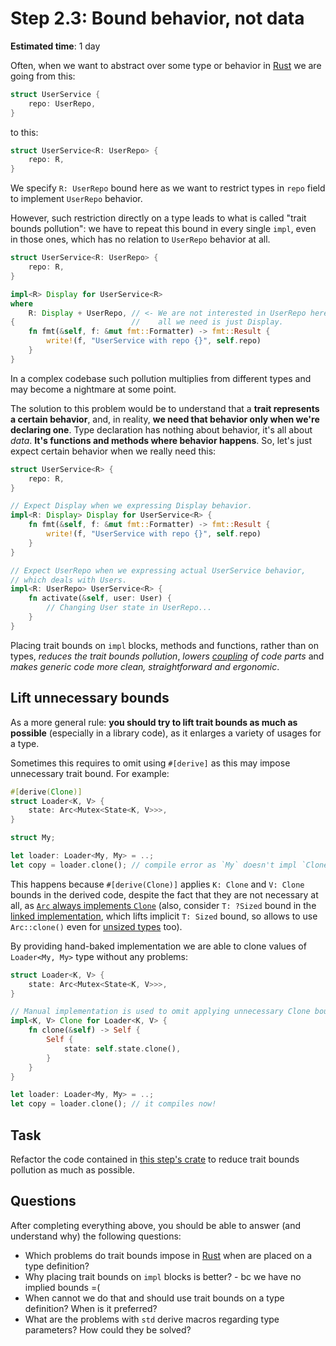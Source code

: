 Step 2.3: Bound behavior, not data
==================================

__Estimated time__: 1 day

Often, when we want to abstract over some type or behavior in [Rust] we are going from this:
```rust
struct UserService {
    repo: UserRepo,
}
```
to this:
```rust
struct UserService<R: UserRepo> {
    repo: R,
}
```
We specify `R: UserRepo` bound here as we want to restrict types in `repo` field to implement `UserRepo` behavior.

However, such restriction directly on a type leads to what is called "trait bounds pollution": we have to repeat this bound in every single `impl`, even in those ones, which has no relation to `UserRepo` behavior at all.
```rust
struct UserService<R: UserRepo> {
    repo: R,
}

impl<R> Display for UserService<R>
where
    R: Display + UserRepo, // <- We are not interested in UserRepo here,
{                          //    all we need is just Display.
    fn fmt(&self, f: &mut fmt::Formatter) -> fmt::Result {
        write!(f, "UserService with repo {}", self.repo)
    }
}
```
In a complex codebase such pollution multiplies from different types and may become a nightmare at some point.

The solution to this problem would be to understand that a __trait represents a certain behavior__, and, in reality, __we need that behavior only when we're declaring one__. Type declaration has nothing about behavior, it's all about _data_. __It's functions and methods where behavior happens__. So, let's just expect certain behavior when we really need this:
```rust
struct UserService<R> {
    repo: R,
}

// Expect Display when we expressing Display behavior.
impl<R: Display> Display for UserService<R> {
    fn fmt(&self, f: &mut fmt::Formatter) -> fmt::Result {
        write!(f, "UserService with repo {}", self.repo)
    }
}

// Expect UserRepo when we expressing actual UserService behavior,
// which deals with Users.
impl<R: UserRepo> UserService<R> {
    fn activate(&self, user: User) {
        // Changing User state in UserRepo...
    }
}
```

Placing trait bounds on `impl` blocks, methods and functions, rather than on types, _reduces the trait bounds pollution_, _lowers [coupling][1] of code parts_ and _makes generic code more clean, straightforward and ergonomic_.




## Lift unnecessary bounds

As a more general rule: __you should try to lift trait bounds as much as possible__ (especially in a library code), as it enlarges a variety of usages for a type.

Sometimes this requires to omit using `#[derive]` as this may impose unnecessary trait bound. For example:
```rust
#[derive(Clone)]
struct Loader<K, V> {
    state: Arc<Mutex<State<K, V>>>,
}

struct My;

let loader: Loader<My, My> = ..;
let copy = loader.clone(); // compile error as `My` doesn't impl `Clone`
```
This happens because `#[derive(Clone)]` applies `K: Clone` and `V: Clone` bounds in the derived code, despite the fact that they are not necessary at all, as [`Arc` always implements `Clone`][2] (also, consider `T: ?Sized` bound in the [linked implementation][2], which lifts implicit `T: Sized` bound, so allows to use `Arc::clone()` even for [unsized types][3] too).

By providing hand-baked implementation we are able to clone values of `Loader<My, My>` type without any problems:
```rust
struct Loader<K, V> {
    state: Arc<Mutex<State<K, V>>>,
}

// Manual implementation is used to omit applying unnecessary Clone bounds.
impl<K, V> Clone for Loader<K, V> {
    fn clone(&self) -> Self {
        Self {
            state: self.state.clone(),
        }
    }
}

let loader: Loader<My, My> = ..;
let copy = loader.clone(); // it compiles now!
```




## Task

Refactor the code contained in [this step's crate](src/main.rs) to reduce trait bounds pollution as much as possible.




## Questions

After completing everything above, you should be able to answer (and understand why) the following questions:
- Which problems do trait bounds impose in [Rust] when are placed on a type definition?
- Why placing trait bounds on `impl` blocks is better? - bc we have no implied bounds =(
- When cannot we do that and should use trait bounds on a type definition? When is it preferred?
- What are the problems with `std` derive macros regarding type parameters? How could they be solved?




[Rust]: https://www.rust-lang.org

[1]: https://en.wikipedia.org/wiki/Coupling_(computer_programming)
[2]: https://doc.rust-lang.org/stable/std/sync/struct.Arc.html#impl-Clone
[3]: ../../1_concepts/1_7_sized
